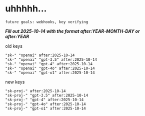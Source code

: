 # uhhhhh...

`future goals: webhooks, key verifying`



***Fill out 2025-10-14 with the format after:YEAR-MONTH-DAY or after:YEAR***

old keys
```
"sk-" "openai" after:2025-10-14
"sk-" "openai" "gpt-3.5" after:2025-10-14
"sk-" "openai" "gpt-4" after:2025-10-14
"sk-" "openai" "gpt-4o" after:2025-10-14
"sk-" "openai" "gpt-o1" after:2025-10-14
```

new keys
```
"sk-proj-" after:2025-10-14
"sk-proj-" "gpt-3.5" after:2025-10-14
"sk-proj-" "gpt-4" after:2025-10-14
"sk-proj-" "gpt-4o" after:2025-10-14
"sk-proj-" "gpt-o1" after:2025-10-14
```
